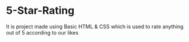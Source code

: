 # 5-Star-Rating
It is project made using Basic HTML &amp; CSS which is used to rate anything out of 5 according to our likes
